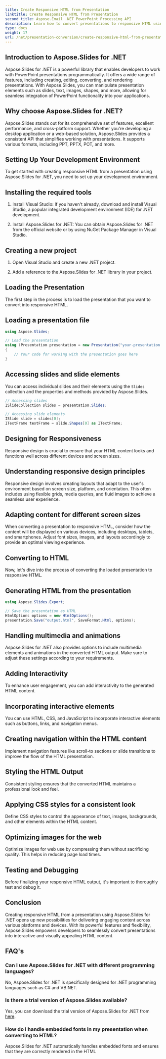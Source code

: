 ```yaml
---
title: Create Responsive HTML from Presentation
linktitle: Create Responsive HTML from Presentation
second_title: Aspose.Email .NET PowerPoint Processing API
description: Learn how to convert presentations to responsive HTML using Aspose.Slides for .NET. Create engaging content that adapts seamlessly across devices.
type: docs
weight: 17
url: /net/presentation-conversion/create-responsive-html-from-presentation/
---
```


## Introduction to Aspose.Slides for .NET

Aspose.Slides for .NET is a powerful library that enables developers to work with PowerPoint presentations programmatically. It offers a wide range of features, including creating, editing, converting, and rendering presentations. With Aspose.Slides, you can manipulate presentation elements such as slides, text, images, shapes, and more, allowing for seamless integration of PowerPoint functionality into your applications.

## Why choose Aspose.Slides for .NET?

Aspose.Slides stands out for its comprehensive set of features, excellent performance, and cross-platform support. Whether you're developing a desktop application or a web-based solution, Aspose.Slides provides a consistent API that simplifies working with presentations. It supports various formats, including PPT, PPTX, POT, and more.

## Setting Up Your Development Environment

To get started with creating responsive HTML from a presentation using Aspose.Slides for .NET, you need to set up your development environment.

## Installing the required tools

1. Install Visual Studio: If you haven't already, download and install Visual Studio, a popular integrated development environment (IDE) for .NET development.

2. Install Aspose.Slides for .NET: You can obtain Aspose.Slides for .NET from the official website or by using NuGet Package Manager in Visual Studio.

## Creating a new project

1. Open Visual Studio and create a new .NET project.

2. Add a reference to the Aspose.Slides for .NET library in your project.

## Loading the Presentation

The first step in the process is to load the presentation that you want to convert into responsive HTML.

## Loading a presentation file

```csharp
using Aspose.Slides;

// Load the presentation
using (Presentation presentation = new Presentation("your-presentation.pptx"))
{
    // Your code for working with the presentation goes here
}
```

## Accessing slides and slide elements

You can access individual slides and their elements using the `Slides` collection and the properties and methods provided by Aspose.Slides.

```csharp
// Accessing slides
ISlideCollection slides = presentation.Slides;

// Accessing slide elements
ISlide slide = slides[0];
ITextFrame textFrame = slide.Shapes[0] as ITextFrame;
```

## Designing for Responsiveness

Responsive design is crucial to ensure that your HTML content looks and functions well across different devices and screen sizes.

## Understanding responsive design principles

Responsive design involves creating layouts that adapt to the user's environment based on screen size, platform, and orientation. This often includes using flexible grids, media queries, and fluid images to achieve a seamless user experience.

## Adapting content for different screen sizes

When converting a presentation to responsive HTML, consider how the content will be displayed on various devices, including desktops, tablets, and smartphones. Adjust font sizes, images, and layouts accordingly to provide an optimal viewing experience.

## Converting to HTML

Now, let's dive into the process of converting the loaded presentation to responsive HTML.

## Generating HTML from the presentation

```csharp
using Aspose.Slides.Export;

// Save the presentation as HTML
HtmlOptions options = new HtmlOptions();
presentation.Save("output.html", SaveFormat.Html, options);
```

## Handling multimedia and animations

Aspose.Slides for .NET also provides options to include multimedia elements and animations in the converted HTML output. Make sure to adjust these settings according to your requirements.

## Adding Interactivity

To enhance user engagement, you can add interactivity to the generated HTML content.

## Incorporating interactive elements

You can use HTML, CSS, and JavaScript to incorporate interactive elements such as buttons, links, and navigation menus.

## Creating navigation within the HTML content

Implement navigation features like scroll-to sections or slide transitions to improve the flow of the HTML presentation.

## Styling the HTML Output

Consistent styling ensures that the converted HTML maintains a professional look and feel.

## Applying CSS styles for a consistent look

Define CSS styles to control the appearance of text, images, backgrounds, and other elements within the HTML content.

## Optimizing images for the web

Optimize images for web use by compressing them without sacrificing quality. This helps in reducing page load times.

## Testing and Debugging

Before finalizing your responsive HTML output, it's important to thoroughly test and debug it.

## Conclusion

Creating responsive HTML from a presentation using Aspose.Slides for .NET opens up new possibilities for delivering engaging content across various platforms and devices. With its powerful features and flexibility, Aspose.Slides empowers developers to seamlessly convert presentations into interactive and visually appealing HTML content.

## FAQ's

### Can I use Aspose.Slides for .NET with different programming languages?

No, Aspose.Slides for .NET is specifically designed for .NET programming languages such as C# and VB.NET.

### Is there a trial version of Aspose.Slides available?

Yes, you can download the trial version of Aspose.Slides for .NET from [here](https://downloads.aspose.com/slides/net).

### How do I handle embedded fonts in my presentation when converting to HTML?

Aspose.Slides for .NET automatically handles embedded fonts and ensures that they are correctly rendered in the HTML
